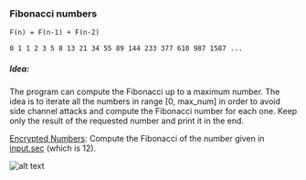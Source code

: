 ### Fibonacci numbers
```F(n) = F(n-1) + F(n-2)```

```0 1 1 2 3 5 8 13 21 34 55 89 144 233 377 610 987 1587 ...```

##### Idea: 
The program can compute the Fibonacci up to a maximum number. The idea is to iterate all the numbers in range [0, max_num] in order to avoid side channel attacks and compute the Fibonacci number for each one. Keep only the result of the requested number and print it in the end.

[Encrypted Numbers](https://github.com/momalab/privacy_benchmarks/tree/master/fibonacci/fibonacci_s.sca):
Compute the Fibonacci of the number given in [input.sec](https://github.com/momalab/privacy_benchmarks/tree/master/fibonacci/input.sec) (which is 12).

![alt text](./../charts/fibonacci.png)

